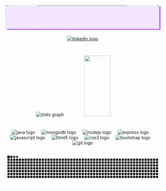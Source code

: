 ![](https://github.com/GiVrgs/GiVrgs/blob/main/gif%20github.gif)

<div align="center">
  <a href="www.linkedin.com/in/giovanna-vargas-73a499258" target="_blank">
    <img src="https://raw.githubusercontent.com/maurodesouza/profile-readme-generator/master/src/assets/icons/social/linkedin/default.svg" width="52" height="40" alt="linkedin logo"  />
  </a>
</div>

<br>

 ##

###

<div align="center">  
  <img width="49%" height="195px" src="https://github-readme-stats.vercel.app/api?username=GiVrgs&show_icons=true&count_private=true&title_color=a855f7&text_color=ffffff&icon_color=a855f7&bg_color=181824&locale=pt-br&hide_border=true" alt="stats graph"/> 
  <img width="41%" height="195px" src="https://github-readme-stats.vercel.app/api/top-langs/?username=GiVrgs&layout=compact&hide_border=true&title_color=a855f7&text_color=ffffff&icon_color=a855f7&bg_color=181824&locale=pt-br" />
</div>

###

<br>
<div align="center">
  <img src="https://cdn.jsdelivr.net/gh/devicons/devicon/icons/java/java-original.svg" height="40" alt="java logo"  />
  <img width="12" />
  <img src="https://cdn.jsdelivr.net/gh/devicons/devicon/icons/mongodb/mongodb-original.svg" height="40" alt="mongodb logo"  />
  <img width="12" />
  <img src="https://cdn.jsdelivr.net/gh/devicons/devicon/icons/nodejs/nodejs-original.svg" height="40" alt="nodejs logo"  />
  <img width="12" />
  <img src="https://cdn.jsdelivr.net/gh/devicons/devicon/icons/express/express-original.svg" height="40" alt="express logo"  />
  <img width="12" />
  <img src="https://cdn.jsdelivr.net/gh/devicons/devicon/icons/javascript/javascript-plain.svg" height="40" alt="javascript logo"  />
  <img width="12" />
  <img src="https://cdn.jsdelivr.net/gh/devicons/devicon/icons/html5/html5-original.svg" height="40" alt="html5 logo"  />
  <img width="12" />
  <img src="https://cdn.jsdelivr.net/gh/devicons/devicon/icons/css3/css3-original.svg" height="40" alt="css3 logo"  />
  <img width="12" />
  <img src="https://cdn.jsdelivr.net/gh/devicons/devicon/icons/bootstrap/bootstrap-original.svg" height="40" alt="bootstrap logo"  />
  <img width="12" />
  <img src="https://cdn.jsdelivr.net/gh/devicons/devicon/icons/git/git-original.svg" height="40" alt="git logo"  />
</div>

###

<picture align="center">
  <source media="(prefers-color-scheme: dark)" srcset="https://raw.githubusercontent.com/GiVrgs/GiVrgs/output/github-contribution-grid-snake-dark.svg">
  <source media="(prefers-color-scheme: light)" srcset="https://raw.githubusercontent.com/GiVrgs/GiVrgs/output/github-contribution-grid-snake.svg">
  <img  alt="github contribution grid snake animation" src="https://raw.githubusercontent.com/GiVrgs/GiVrgs/output/github-contribution-grid-snake.svg">
</picture>

